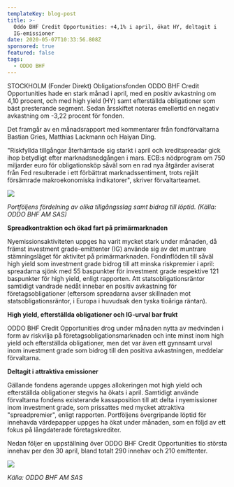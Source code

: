 ```yaml
---
templateKey: blog-post
title: >-
  Oddo BHF Credit Opportunities: +4,1% i april, ökat HY, deltagit i
  IG-emissioner
date: 2020-05-07T10:33:56.808Z
sponsored: true
featured: false
tags:
  - ODDO BHF
---
```

STOCKHOLM (Fonder Direkt) Obligationsfonden ODDO BHF Credit Opportunities hade en stark månad i april, med en positiv avkastning om 4,10 procent, och med high yield (HY) samt efterställda obligationer som bäst presterande segment. Sedan årsskiftet noteras emellertid en negativ avkastning om -3,22 procent för fonden.

Det framgår av en månadsrapport med kommentarer från fondförvaltarna Bastian Gries, Matthias Lackmann och Haiyan Ding.

"Riskfyllda tillgångar återhämtade sig starkt i april och kreditspreadar gick ihop betydligt efter marknadsnedgången i mars. ECB:s nödprogram om 750 miljarder euro för obligationsköp såväl som en rad nya åtgärder aviserat från Fed resulterade i ett förbättrat marknadssentiment, trots rejält försämrade makroekonomiska indikatorer", skriver förvaltarteamet.

![](/img/credit1.png)

*Portföljens fördelning av olika tillgångsslag samt bidrag till löptid. (Källa: ODDO BHF AM SAS)*

**Spreadkontraktion och ökad fart på primärmarknaden**

Nyemissionsaktiviteten uppges ha varit mycket stark under månaden, då främst investment grade-emittenter (IG) använde sig av det muntrare stämningsläget för aktivitet på primärmarknaden. Fondinflöden till såväl high yield som investment grade bidrog till att minska riskpremier i april: spreadarna sjönk med 55 baspunkter för investment grade respektive 121 baspunkter för high yield, enligt rapporten. Att statsobligationsräntor samtidigt vandrade nedåt innebar en positiv avkastning för företagsobligationer (eftersom spreadarna avser skillnaden mot statsobligationsräntor, i Europa i huvudsak den tyska tioåriga räntan).

**High yield, efterställda obligationer och IG-urval bar frukt**

ODDO BHF Credit Opportunities drog under månaden nytta av medvinden i form av riskvilja på företagsobligationsmarknaden och inte minst inom high yield och efterställda obligationer, men det var även ett gynnsamt urval inom investment grade som bidrog till den positiva avkastningen, meddelar förvaltarna.

**Deltagit i attraktiva emissioner**

Gällande fondens agerande uppges allokeringen mot high yield och efterställda obligationer stegvis ha ökats i april. Samtidigt använde förvaltarna fondens existerande kassaposition till att delta i nyemissioner inom investment grade, som prissattes med mycket attraktiva "spreadpremier", enligt rapporten. Portföljens övergripande löptid för innehavda värdepapper uppges ha ökat under månaden, som en följd av ett fokus på långdaterade företagskrediter.

Nedan följer en uppställning över ODDO BHF Credit Opportunities tio största innehav per den 30 april, bland totalt 290 innehav och 210 emittenter.

![](/img/credit2.png)

*Källa: ODDO BHF AM SAS*